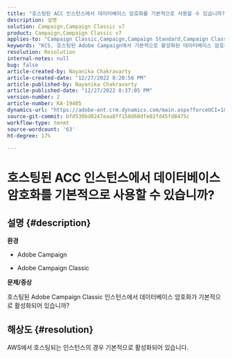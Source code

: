 ```yaml
---
title: "호스팅된 ACC 인스턴스에서 데이터베이스 암호화를 기본적으로 사용할 수 있습니까?"
description: 설명
solution: Campaign,Campaign Classic v7
product: Campaign,Campaign Classic v7
applies-to: "Campaign Classic,Campaign,Campaign Standard,Campaign Classic v7"
keywords: "KCS, 호스팅된 Adobe Campaign에서 기본적으로 활성화된 데이터베이스 암호화"
resolution: Resolution
internal-notes: null
bug: false
article-created-by: Nayanika Chakravarty
article-created-date: "12/27/2022 8:20:56 PM"
article-published-by: Nayanika Chakravarty
article-published-date: "12/27/2022 8:37:05 PM"
version-number: 2
article-number: KA-19405
dynamics-url: "https://adobe-ent.crm.dynamics.com/main.aspx?forceUCI=1&pagetype=entityrecord&etn=knowledgearticle&id=5fd077f7-2386-ed11-81ac-6045bd006079"
source-git-commit: bfd530bd0247eaa8ff158d60dfe02fd45fd8475c
workflow-type: tm+mt
source-wordcount: '63'
ht-degree: 17%

---
```


# 호스팅된 ACC 인스턴스에서 데이터베이스 암호화를 기본적으로 사용할 수 있습니까?

## 설명 {#description}


<b>환경</b>

- Adobe Campaign

- Adobe Campaign Classic

<b>문제/증상</b>

호스팅된 Adobe Campaign Classic 인스턴스에서 데이터베이스 암호화가 기본적으로 활성화되어 있습니까?


## 해상도 {#resolution}


AWS에서 호스팅되는 인스턴스의 경우 기본적으로 활성화되어 있습니다.
